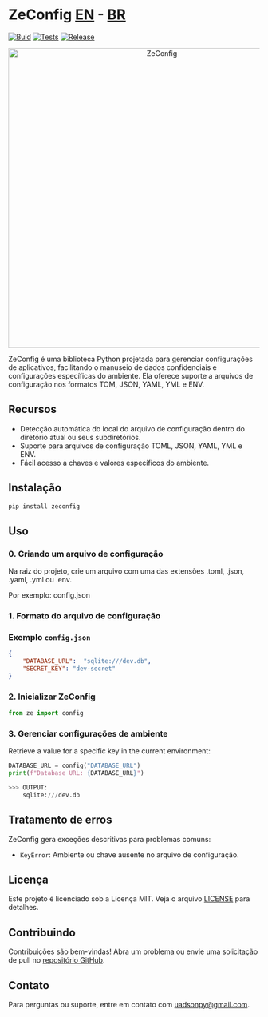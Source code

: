# ZeConfig [EN](README.md)   -   [BR](README_BR.md)
[![Buid](https://github.com/uadson/zeconfig/actions/workflows/zconf-build.yml/badge.svg)](https://github.com/uadson/zeconfig/actions/workflows/zconf-build.yml)
[![Tests](https://github.com/uadson/ZeConfig/actions/workflows/zconf-tests.yml/badge.svg)](https://github.com/uadson/ZeConfig/actions/workflows/zconf-tests.yml)
[![Release](https://github.com/uadson/zeconfig/actions/workflows/release.yml/badge.svg)](https://github.com/uadson/zeconfig/actions/workflows/release.yml)

<p align="center">
  <img src="https://github.com/user-attachments/assets/be41acda-3565-477a-9886-8944b6af9573" alt="ZeConfig" width="600">
</p>

ZeConfig é uma biblioteca Python projetada para gerenciar configurações de aplicativos, facilitando o manuseio de dados confidenciais e configurações específicas do ambiente. Ela oferece suporte a arquivos de configuração nos formatos TOM, JSON, YAML, YML e ENV.

## Recursos

- Detecção automática do local do arquivo de configuração dentro do diretório atual ou seus subdiretórios.
- Suporte para arquivos de configuração TOML, JSON, YAML, YML e ENV.
- Fácil acesso a chaves e valores específicos do ambiente.

## Instalação

```bash
pip install zeconfig
```

## Uso

### 0. Criando um arquivo de configuração
Na raiz do projeto, crie um arquivo com uma das extensões .toml, .json, .yaml, .yml ou .env.

Por exemplo: config.json

### 1. Formato do arquivo de configuração

### Exemplo `config.json`

```json
{
    "DATABASE_URL":  "sqlite:///dev.db",
    "SECRET_KEY": "dev-secret"
}
```

### 2. Inicializar ZeConfig

```python
from ze import config
```

### 3. Gerenciar configurações de ambiente

Retrieve a value for a specific key in the current environment:

```python
DATABASE_URL = config("DATABASE_URL")
print(f"Database URL: {DATABASE_URL}")

>>> OUTPUT: 
    sqlite:///dev.db
```

## Tratamento de erros

ZeConfig gera exceções descritivas para problemas comuns:


- `KeyError`: Ambiente ou chave ausente no arquivo de configuração.

## Licença

Este projeto é licenciado sob a Licença MIT. Veja o arquivo [LICENSE](LICENSE) para detalhes.

## Contribuindo

Contribuições são bem-vindas! Abra um problema ou envie uma solicitação de pull no [repositório GitHub](https://github.com/uadson/zeconfig).

## Contato

Para perguntas ou suporte, entre em contato com [uadsonpy@gmail.com](mailto:uadsonpy@gmail.com).
